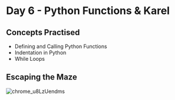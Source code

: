 # Day 6 - Python Functions & Karel
## Concepts Practised
- Defining and Calling Python Functions
- Indentation in Python
- While Loops
## Escaping the Maze

![chrome_u8LzUendms](https://github.com/user-attachments/assets/a99e316c-f932-4ace-9076-cb300c0c9d2d)
